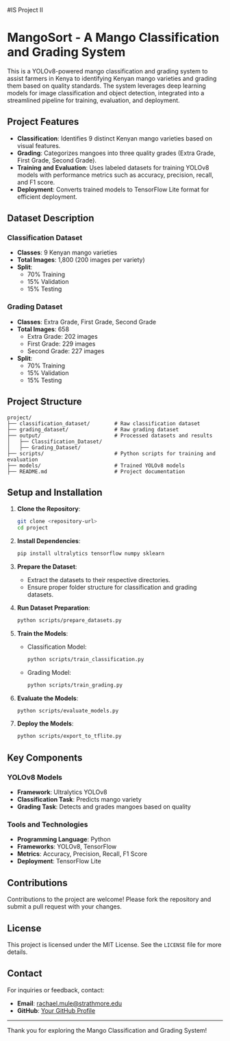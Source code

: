 #IS Project II
# MangoSort - A Mango Classification and Grading System

This is a YOLOv8-powered mango classification and grading system to assist farmers in Kenya to identifying Kenyan mango varieties and grading them based on quality standards. The system leverages deep learning models for image classification and object detection, integrated into a streamlined pipeline for training, evaluation, and deployment.

## Project Features
- **Classification**: Identifies 9 distinct Kenyan mango varieties based on visual features.
- **Grading**: Categorizes mangoes into three quality grades (Extra Grade, First Grade, Second Grade).
- **Training and Evaluation**: Uses labeled datasets for training YOLOv8 models with performance metrics such as accuracy, precision, recall, and F1 score.
- **Deployment**: Converts trained models to TensorFlow Lite format for efficient deployment.

## Dataset Description
### Classification Dataset
- **Classes**: 9 Kenyan mango varieties
- **Total Images**: 1,800 (200 images per variety)
- **Split**:
  - 70% Training
  - 15% Validation
  - 15% Testing

### Grading Dataset
- **Classes**: Extra Grade, First Grade, Second Grade
- **Total Images**: 658
  - Extra Grade: 202 images
  - First Grade: 229 images
  - Second Grade: 227 images
- **Split**:
  - 70% Training
  - 15% Validation
  - 15% Testing

## Project Structure
```
project/
├── classification_dataset/        # Raw classification dataset
├── grading_dataset/               # Raw grading dataset
├── output/                        # Processed datasets and results
│   ├── Classification_Dataset/
│   ├── Grading_Dataset/
├── scripts/                       # Python scripts for training and evaluation
├── models/                        # Trained YOLOv8 models
├── README.md                      # Project documentation
```

## Setup and Installation
1. **Clone the Repository**:
   ```bash
   git clone <repository-url>
   cd project
   ```

2. **Install Dependencies**:
   ```bash
   pip install ultralytics tensorflow numpy sklearn
   ```

3. **Prepare the Dataset**:
   - Extract the datasets to their respective directories.
   - Ensure proper folder structure for classification and grading datasets.

4. **Run Dataset Preparation**:
   ```bash
   python scripts/prepare_datasets.py
   ```

5. **Train the Models**:
   - Classification Model:
     ```bash
     python scripts/train_classification.py
     ```
   - Grading Model:
     ```bash
     python scripts/train_grading.py
     ```

6. **Evaluate the Models**:
   ```bash
   python scripts/evaluate_models.py
   ```

7. **Deploy the Models**:
   ```bash
   python scripts/export_to_tflite.py
   ```

## Key Components
### YOLOv8 Models
- **Framework**: Ultralytics YOLOv8
- **Classification Task**: Predicts mango variety
- **Grading Task**: Detects and grades mangoes based on quality

### Tools and Technologies
- **Programming Language**: Python
- **Frameworks**: YOLOv8, TensorFlow
- **Metrics**: Accuracy, Precision, Recall, F1 Score
- **Deployment**: TensorFlow Lite

## Contributions
Contributions to the project are welcome! Please fork the repository and submit a pull request with your changes.

## License
This project is licensed under the MIT License. See the `LICENSE` file for more details.

## Contact
For inquiries or feedback, contact:
- **Email**: rachael.mule@strathmore.edu
- **GitHub**: [Your GitHub Profile](https://github.com/yourprofile)

---

Thank you for exploring the Mango Classification and Grading System!
